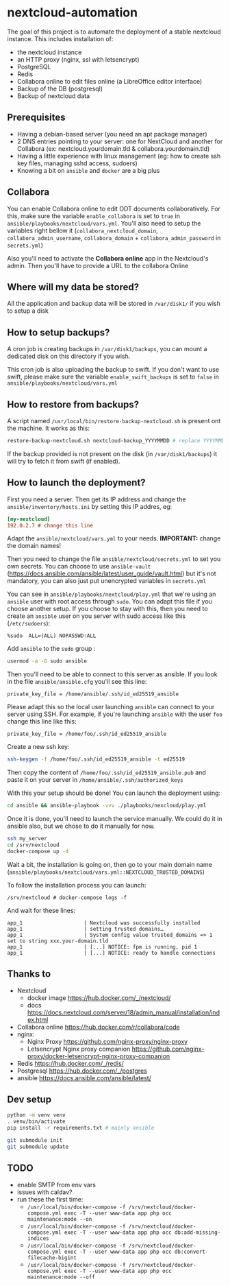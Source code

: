 # nextcloud-automation

The goal of this project is to automate the deployment of a stable nextcloud instance. This includes installation of:

- the nextcloud instance
- an HTTP proxy (nginx, ssl with letsencrypt)
- PostgreSQL
- Redis
- Collabora online to edit files online (a LibreOffice editor interface)
- Backup of the DB (postgresql)
- Backup of nextcloud data

## Prerequisites

- Having a debian-based server (you need an apt package manager)
- 2 DNS entries pointing to your server: one for NextCloud and another for Collabora (ex: nextcloud.yourdomain.tld & collabora.yourdomain.tld)
- Having a little experience with linux management (eg: how to create ssh key files, managing sshd access, sudoers)
- Knowing a bit on `ansible` and `docker` are a big plus

## Collabora

You can enable Collabora online to edit ODT documents collaboratively. For this, make sure the variable `enable_collabora` is set to `true` in `ansible/playbooks/nextcloud/vars.yml`. You'll also need to setup the variables right bellow it (`collabora_nextcloud_domain`, `collabora_admin_username`, `collabora_domain` + `collabora_admin_password` in `secrets.yml`)

Also you'll need to activate the **Collabora online** app in the Nextcloud's admin. Then you'll have to provide a URL to the collabora Online

## Where will my data be stored?

All the application and backup data will be stored in `/var/disk1/` if you wish to setup a disk

## How to setup backups?

A cron job is creating backups in `/var/disk1/backups`, you can mount a dedicated disk on this directory if you wish.

This cron job is also uploading the backup to swift. If you don't want to use swift, please make sure the variable `enable_swift_backups` is set to `false` in `ansible/playbooks/nextcloud/vars.yml`

## How to restore from backups?

A script named `/usr/local/bin/restore-backup-nextcloud.sh` is present ont the machine. It works as this:

```bash
restore-backup-nextcloud.sh nextcloud-backup_YYYYMMDD # replace YYYYMMDD my the actual date of the backup
```

If the backup provided is not present on the disk (in `/var/disk1/backups`) it will try to fetch it from swift (if enabled).

## How to launch the deployment?

First you need a server. Then get its IP address and change the `ansible/inventory/hosts.ini` by setting this IP addres, eg:

```ini
[my-nextcloud]
192.0.2.7 # change this line
```

Adapt the `ansible/nextcloud/vars.yml` to your needs. **IMPORTANT:** change the domain names!

Then you need to change the file `ansible/nextcloud/secrets.yml` to set you own secrets. You can choose to use `ansible-vault` (https://docs.ansible.com/ansible/latest/user_guide/vault.html) but it's not mandatory, you can also just put unencrypted variables in `secrets.yml`

You can see in `ansible/playbooks/nextcloud/play.yml` that we're using an `ansible` user with root access through `sudo`. You can adapt this file if you choose another setup. If you choose to stay with this, then you need to create an `ansible` user on you server with sudo access like this (`/etc/sudoers`):

```
%sudo  ALL=(ALL) NOPASSWD:ALL
```

Add `ansible` to the `sudo` group :

```bash
usermod -a -G sudo ansible
```

Then you'll need to be able to connect to this server as ansible. If you look in the file `ansible/ansible.cfg` you'll see this line:

```
private_key_file = /home/ansible/.ssh/id_ed25519_ansible
```

Please adapt this so the local user launching `ansible` can connect to your server using SSH. For example, if you're launching `ansible` with the user `foo` change this line like this:

```
private_key_file = /home/foo/.ssh/id_ed25519_ansible
```

Create a new ssh key:

```bash
ssh-keygen -f /home/foo/.ssh/id_ed25519_ansible -t ed25519
```

Then copy the content of `/home/foo/.ssh/id_ed25519_ansible.pub` and paste it on your server in `/home/ansible/.ssh/authorized_keys`

With this your setup should be done! You can launch the deployment using:

```bash
cd ansible && ansible-playbook -vvv ./playbooks/nexcloud/play.yml
```

Once it is done, you'll need to launch the service manually. We could do it in ansible also, but we chose to do it manually for now.

```bash
ssh my_server
cd /srv/nextcloud
docker-compose up -d
```

Wait a bit, the installation is going on, then go to your main domain name (`ansible/playbooks/nextcloud/vars.yml::NEXTCLOUD_TRUSTED_DOMAINS`)

To follow the installation process you can launch:

```shell
/srv/nextcloud # docker-compose logs -f
```

And wait for these lines:

```
app_1                    | Nextcloud was successfully installed
app_1                    | setting trusted domains…
app_1                    | System config value trusted_domains => 1 set to string xxx.your-domain.tld
app_1                    | [...] NOTICE: fpm is running, pid 1
app_1                    | [...] NOTICE: ready to handle connections
```

## Thanks to

- Nextcloud
    - docker image https://hub.docker.com/_/nextcloud/
    - docs https://docs.nextcloud.com/server/18/admin_manual/installation/index.html
- Collabora online https://hub.docker.com/r/collabora/code
- nginx:
    - Nginx Proxy https://github.com/nginx-proxy/nginx-proxy
    - Letsencrypt Nginx proxy companion https://github.com/nginx-proxy/docker-letsencrypt-nginx-proxy-companion
- Redis https://hub.docker.com/_/redis/
- Postgresql https://hub.docker.com/_/postgres
- ansible https://docs.ansible.com/ansible/latest/


## Dev setup

```bash
python -m venv venv
. venv/bin/activate
pip install -r requirements.txt # mainly ansible

git submodule init
git submodule update
```

## TODO

- enable SMTP from env vars
- issues with caldav?
- run these the first time:
    - `/usr/local/bin/docker-compose -f /srv/nextcloud/docker-compose.yml exec -T --user www-data app php occ maintenance:mode --on`
    - `/usr/local/bin/docker-compose -f /srv/nextcloud/docker-compose.yml exec -T --user www-data app php occ db:add-missing-indices`
    - `/usr/local/bin/docker-compose -f /srv/nextcloud/docker-compose.yml exec -T --user www-data app php occ db:convert-filecache-bigint`
    - `/usr/local/bin/docker-compose -f /srv/nextcloud/docker-compose.yml exec -T --user www-data app php occ maintenance:mode --off`
